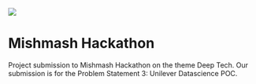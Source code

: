 ![](https://github.com/MLClassroom/mishmash-hackathon/workflows/Python%20application/badge.svg)


# Mishmash Hackathon

Project submission to Mishmash Hackathon on the theme Deep Tech. Our submission is for the Problem Statement 3: Unilever Datascience POC.
